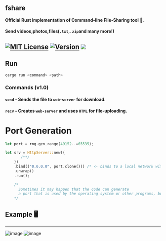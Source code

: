  
## fshare
**Official Rust implementation of Command-line File-Sharing tool** 🦀.
#### Send videos,photos,files(`.txt`,`.zip`and many more!)

[![MIT License](https://img.shields.io/github/license/dec0dOS/amazing-github-template.svg?style=flat-square)](https://github.com/ynwqmv/netprotocol/discussions/3)
[![Version](https://img.shields.io/badge/version-2.0-red.svg)](https://github.com/ynwqmv/netplatform/blob/master/NETWORK.md)
![](https://camo.githubusercontent.com/a080948f1963a87a71216a884b318e6d84825d4cb0be5b242b3153e5b096486c/68747470733a2f2f696d672e736869656c64732e696f2f62616467652f432b2b2d536f6c7574696f6e732d626c75652e7376673f7374796c653d666c6174266c6f676f3d63253242253242)
---





## Run
```sh
cargo run <command> <path>
```
### Commands (v1.0)
#### `send` - Sends the file to `web-server` for download.
#### `recv` - Creates `web-server` and uses `HTML` for file-uploading.
    
 


# Port Generation
```rs
let port = rng.gen_range(49152..=65535);
```
```rs
let srv = HttpServer::new({
       /**/
    })
    .bind(("0.0.0.0", port.clone())) /* <- binds to a local network with a randomly generated port */
    .unwrap()
    .run();

    /*
      Sometimes it may happen that the code can generate
      a port that is used by the operating system or other programs, but it's not critical.
    */
```
 
 ## Example 🖥️

____
![image](https://github.com/qumaraa/fshare/assets/112755279/31d3e17b-a0c7-44d4-94af-1c269f8847a5)
![image](https://github.com/qumaraa/fshare/assets/112755279/e84737b8-191e-47c2-9eb9-a8ae75493dda)




